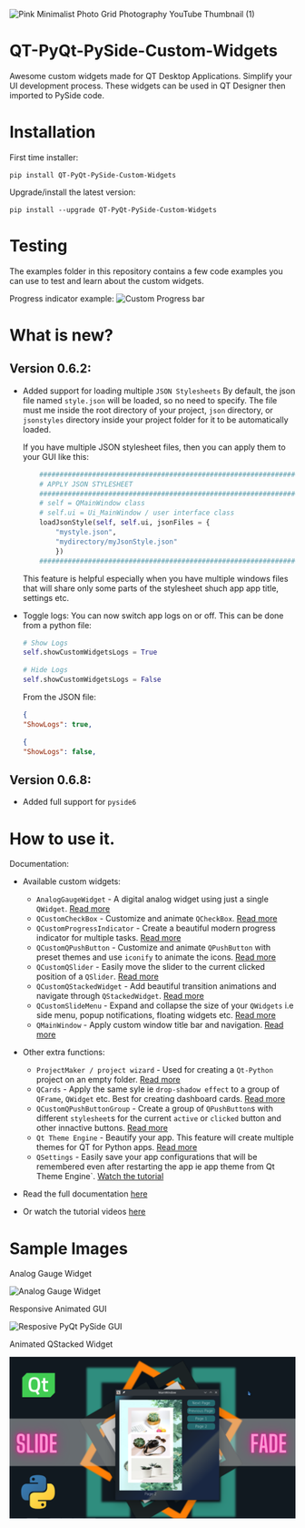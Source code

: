 ![Pink Minimalist Photo Grid Photography YouTube Thumbnail (1)](https://github.com/KhamisiKibet/QT-PyQt-PySide-Custom-Widgets/assets/82152373/a222096a-742e-42b4-ad72-15a99db6bfe2)

# QT-PyQt-PySide-Custom-Widgets
Awesome custom widgets made for QT Desktop Applications. Simplify your UI development process. These widgets can be used in QT Designer then imported to PySide code.

# Installation 
First time installer:
```
pip install QT-PyQt-PySide-Custom-Widgets
```

Upgrade/install the latest version:
```
pip install --upgrade QT-PyQt-PySide-Custom-Widgets
```

# Testing
The examples folder in this repository contains a few code examples you can use to test and learn about the custom widgets.

Progress indicator example:
![Custom Progress bar](https://github.com/KhamisiKibet/QT-PyQt-PySide-Custom-Widgets/blob/main/images/Screenshot.png?raw=true)

# What is new?
## Version 0.6.2:
- Added support for loading multiple ``JSON Stylesheets``
    By default, the json file named ``style.json`` will be loaded, so no need to specify. The file must me inside the root directory of your project, ``json`` directory, or ``jsonstyles`` directory inside your project folder for it to be automatically loaded.
    
    If you have multiple JSON stylesheet files, then you can apply them to your GUI like this:
    ```python
        ########################################################################
        # APPLY JSON STYLESHEET
        ########################################################################
        # self = QMainWindow class
        # self.ui = Ui_MainWindow / user interface class
        loadJsonStyle(self, self.ui, jsonFiles = {
            "mystyle.json",
            "mydirectory/myJsonStyle.json"
            })
        ########################################################################
    ```
    This feature is helpful especially when you have multiple windows files that will share only some parts of the stylesheet shuch app app title, settings etc.
    
- Toggle logs:
    You can now switch app logs on or off.
    This can be done from a python file:
    ```python
    # Show Logs
    self.showCustomWidgetsLogs = True
    ```
    ```python
    # Hide Logs
    self.showCustomWidgetsLogs = False
    ```
    From the JSON file:
    ```json
    {
    "ShowLogs": true,
    ```
    ```json
    {
    "ShowLogs": false,
    ```

## Version 0.6.8:
- Added full support for `pyside6`

# How to use it.

Documentation:

- Available custom widgets:
    - `AnalogGaugeWidget` - A digital analog widget using just a single `QWidget`. [Read more](https://khamisikibet.github.io/QT-PyQt-PySide-Custom-Widgets/docs/custom-analog-gauge.html)
    - `QCustomCheckBox` - Customize and animate `QCheckBox`. [Read more](https://khamisikibet.github.io/QT-PyQt-PySide-Custom-Widgets/docs/qt-custom-qcheckbox.html)
    - `QCustomProgressIndicator` - Create a beautiful modern progress indicator for multiple tasks. [Read more](https://khamisikibet.github.io/QT-PyQt-PySide-Custom-Widgets/docs/custom-progress-bar.html)
    - `QCustomQPushButton` - Customize and animate `QPushButton` with preset themes and use `iconify` to animate the icons. [Read more](https://khamisikibet.github.io/QT-PyQt-PySide-Custom-Widgets/docs/customize-qpushbutton.html)
    - `QCustomQSlider` - Easily move the slider to the current clicked position of a `QSlider`. [Read more](https://khamisikibet.github.io/QT-PyQt-PySide-Custom-Widgets/docs/qt-custom-qslider.html)
    - `QCustomQStackedWidget` - Add beautiful transition animations and navigate through `QStackedWidget`. [Read more](https://khamisikibet.github.io/QT-PyQt-PySide-Custom-Widgets/docs/customize-qstacked-widgets.html)
    - `QCustomSlideMenu` - Expand and collapse the size of your `QWidgets` i.e side menu, popup notifications, floating widgets etc. [Read more](https://khamisikibet.github.io/QT-PyQt-PySide-Custom-Widgets/docs/custom-slide-menu-widgets.html)
    - `QMainWindow` - Apply custom window title bar and navigation. [Read more](https://khamisikibet.github.io/QT-PyQt-PySide-Custom-Widgets/docs/customize-qmainwindow.html)

- Other extra functions:
    - `ProjectMaker / project wizard` - Used for creating a `Qt-Python` project on an empty folder. [Read more](https://khamisikibet.github.io/QT-PyQt-PySide-Custom-Widgets/docs/project-maker.html)
    - `QCards` - Apply the same syle ie `drop-shadow effect` to a group of `QFrame`, `QWidget` etc. Best for creating dashboard cards. [Read more](https://khamisikibet.github.io/QT-PyQt-PySide-Custom-Widgets/docs/qt-cards.html)
    - `QCustomQPushButtonGroup` - Create a group of `QPushButton`s with different `stylesheet`s for the current `active` or `clicked` button and other innactive buttons. [Read more](https://khamisikibet.github.io/QT-PyQt-PySide-Custom-Widgets/docs/qpushbutton-group.html)
    - `Qt Theme Engine` - Beautify your app. This feature will create multiple themes for QT for Python apps. [Read more](https://khamisikibet.github.io/QT-PyQt-PySide-Custom-Widgets/docs/qt-theme-engine.html)
    - `QSettings` - Easily save your app configurations that will be remembered even after restarting the app ie app theme from Qt Theme Engine`. [Watch the tutorial](https://youtu.be/mkBwInKhBsA)

- Read the full documentation [here](https://khamisikibet.github.io/QT-PyQt-PySide-Custom-Widgets/) 

- Or watch the tutorial videos [here](https://www.youtube.com/watch?v=21Qt9p_F7Ts&list=PLJ8t3BKaQLhPKj9Mx08WAwvz7TGskefbK)

# Sample Images
Analog Gauge Widget

![Analog Gauge Widget](https://github.com/KhamisiKibet/QT-PyQt-PySide-Custom-Widgets/blob/main/images/analog_qt_widget.png?raw=true)

Responsive Animated GUI

![Resposive PyQt PySide GUI](https://github.com/KhamisiKibet/QT-PyQt-PySide-Custom-Widgets/blob/main/images/responsive-qt-gui-python-intarface.png?raw=true)

Animated QStacked Widget

![Custom QStacked Widgets](https://github.com/KhamisiKibet/QT-PyQt-PySide-Custom-Widgets/blob/main/images/qstacked.png?raw=true)
